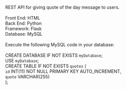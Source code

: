
REST API for giving quote of the day message to users.\
\
Front End: HTML\
Back End: Python\
Framework: Flask\
Database: MySQL\
\
Execute the following MySQL code in your database:\
\
CREATE DATABASE IF NOT EXISTS `myDatabase`;\
USE `myDatabase`;\
CREATE TABLE IF NOT EXISTS `quotes` (\
	`id` INT(11) NOT NULL PRIMARY KEY AUTO_INCREMENT,\
  `quote` VARCHAR(255)\
);
